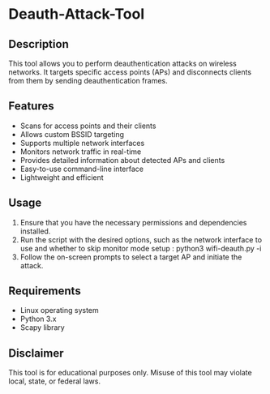 # Deauth-Attack-Tool


## Description
This tool allows you to perform deauthentication attacks on wireless networks. It targets specific access points (APs) and disconnects clients from them by sending deauthentication frames.

## Features
- Scans for access points and their clients
- Allows custom BSSID targeting
- Supports multiple network interfaces
- Monitors network traffic in real-time
- Provides detailed information about detected APs and clients
- Easy-to-use command-line interface
- Lightweight and efficient

## Usage
1. Ensure that you have the necessary permissions and dependencies installed.
2. Run the script with the desired options, such as the network interface to use and whether to skip monitor mode setup : python3 wifi-deauth.py -i <iface>
3. Follow the on-screen prompts to select a target AP and initiate the attack.



## Requirements
- Linux operating system
- Python 3.x
- Scapy library

## Disclaimer
This tool is for educational purposes only. Misuse of this tool may violate local, state, or federal laws.


